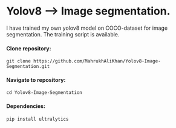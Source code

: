 # Yolov8 --> Image segmentation. 

I have trained my own yolov8 model on COCO-dataset for image segmentation. The training script is available. 

#### Clone repository:
```
git clone https://github.com/MahrukhAliKhan/Yolov8-Image-Segmentation.git
```

#### Navigate to repository:
```
cd Yolov8-Image-Segmentation
```

#### Dependencies:
```
pip install ultralytics 
```
